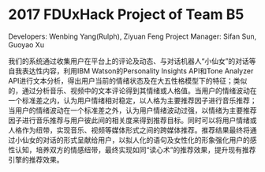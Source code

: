 # 2017 FDUxHack Project of Team B5
Developers: Wenbing Yang(Rulph), Ziyuan Feng
Project Manager: Sifan Sun, Guoyao Xu

我们的系统通过收集用户在平台上的评论及动态、与对话机器人“小仙女”的对话等自我表达性内容，利用IBM Watson的Personality Insights API和Tone Analyzer API进行文本分析，得出用户当前的情绪状态及在大五性格模型下的特征；类似的，通过分析音乐、视频中的文本评论得到其情绪或人格值。当用户的情绪波动在一个标准差之内，认为用户情绪相对稳定，以人格为主要推荐因子进行音乐推荐；当用户的情绪波动在一个标准差之外，认为用户情绪波动过强，以情绪为主要推荐因子进行音乐推荐与用户彼此间的相关度来得到推荐目标。同时可以将用户情绪或人格作为纽带，实现音乐、视频等媒体形式之间的跨媒体推荐。推荐结果最终将通过小仙女的对话的形式呈献给用户，以拟人化的语句及女性化的形象强化用户的感性认知，培养双方的情感纽带，最终实现如同“读心术”的推荐效果，提升现有推荐引擎的推荐效果。
